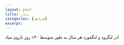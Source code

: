 ```yaml
---
layout: post
title: ببار
categories: [شباهت]
excerpt:
---
```

در لنگرود و لنگفورد هر سال به طور متوسط ۱۳۰ روز بارون میاد!
